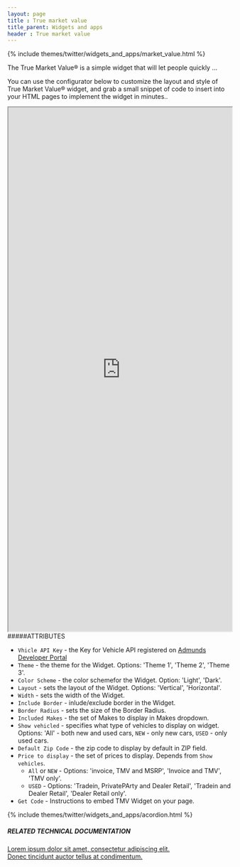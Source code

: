 ```yaml
---
layout: page
title : True market value
title_parent: Widgets and apps
header : True market value
---
```


{% include themes/twitter/widgets_and_apps/market_value.html %}

The True Market Value®  is a simple widget that will let people quickly ...

You can use the configurator below to customize the layout and style of  True Market Value® widget, and grab a small snippet of code to insert into your HTML pages to implement the widget in minutes..


<iframe src="http://widgets.edmunds.com/tmv/v2" width="100%" height="1180" align="left" class="iframeWidget">
</iframe>

#####ATTRIBUTES

* `Vhicle API Key` - the Key for Vehicle API registered on <a class='blueLink' href='http://edmundsapi.github.io' title='Admunds Developer Portal'>Admunds Developer Portal</a>
* `Theme` - the theme for the Widget. Options: 'Theme 1', 'Theme 2', 'Theme 3'.
* `Color Scheme` - the color schemefor the Widget. Option: 'Light', 'Dark'.
* `Layout` - sets the layout of the Widget. Options: 'Vertical', 'Horizontal'.
* `Width` - sets the width of the Widget.
* `Include Border` - inlude/exclude border in the Widget.
* `Border Radius` - sets the size of the  Border Radius.
* `Included Makes` - the set of Makes to display in Makes dropdown.
* `Show vehicled` - specifies what type of vehicles to display on widget. Options: 'All' - both new and used cars, `NEW` - only new cars, `USED` - only used cars.
* `Default Zip Code` - the zip code to display by default in ZIP field.
* `Price to display` - the set of prices to display. Depends from `Show vehicles`.
	* `All` or `NEW` - Options: 'invoice, TMV and MSRP', 'Invoice and TMV', 'TMV only'.
	* `USED` - Options: 'Tradein, PrivatePArty and Dealer Retail', 'Tradein and Dealer Retail', 'Dealer Retail only'.
* `Get Code` - Instructions to embed TMV Widget on your page.

{% include themes/twitter/widgets_and_apps/acordion.html %}



<div class="blogLinks">
<h5>RELATED TECHNICAL DOCUMENTATION
</h5> 
<a class='blueLink' href='#' title=''>Lorem ipsum dolor sit amet, consectetur adipiscing elit.
</a>
</br>
<a class='blueLink' href='#' title=''>Donec tincidunt auctor tellus at condimentum.
</a>
</div>
